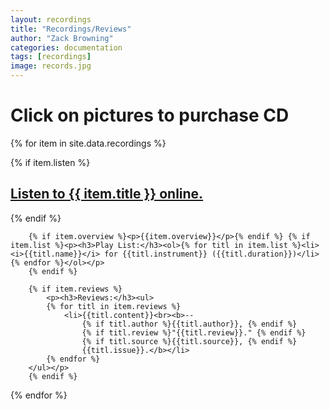 ```yaml
---
layout: recordings
title: "Recordings/Reviews"
author: "Zack Browning"
categories: documentation
tags: [recordings]
image: records.jpg
---
```


# Click on pictures to purchase CD

<p>
{% for item in site.data.recordings %}
    <br>
    <article>
    <a href="{{ item.url }}">
        <div class="featured-image" {% if item.image %}style="background-image:url({{ site.github.url }}/assets/img/{{ item.image }})"{% endif %}></div></a></article> 
        {% if item.listen %}
        <p><h2><a href="{{ item.listen }}"> Listen to {{ item.title }} online. </a></h2></p>
        {% endif %} 

        {% if item.overview %}<p>{{item.overview}}</p>{% endif %} {% if item.list %}<p><h3>Play List:</h3><ol>{% for titl in item.list %}<li><i>{{titl.name}}</i> for {{titl.instrument}} ({{titl.duration}})</li>{% endfor %}</ol></p> 
        {% endif %} 

        {% if item.reviews %}
            <p><h3>Reviews:</h3><ul>
            {% for titl in item.reviews %}
                <li>{{titl.content}}<br><b>-- 
                    {% if titl.author %}{{titl.author}}, {% endif %}
                    {% if titl.review %}"{{titl.review}}." {% endif %}
                    {% if titl.source %}{{titl.source}}, {% endif %}
                    {{titl.issue}}.</b></li>
            {% endfor %}
        </ul></p> 
        {% endif %}

{% endfor %}
</p>
